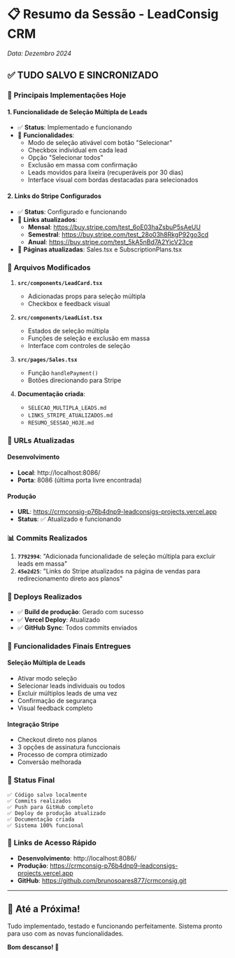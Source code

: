# 📋 Resumo da Sessão - LeadConsig CRM
*Data: Dezembro 2024*

## ✅ **TUDO SALVO E SINCRONIZADO**

### 🚀 **Principais Implementações Hoje**

#### **1. Funcionalidade de Seleção Múltipla de Leads** 
- ✅ **Status**: Implementado e funcionando
- 🔧 **Funcionalidades**:
  - Modo de seleção ativável com botão "Selecionar"
  - Checkbox individual em cada lead
  - Opção "Selecionar todos"
  - Exclusão em massa com confirmação
  - Leads movidos para lixeira (recuperáveis por 30 dias)
  - Interface visual com bordas destacadas para selecionados

#### **2. Links do Stripe Configurados**
- ✅ **Status**: Configurado e funcionando
- 🔗 **Links atualizados**:
  - **Mensal**: https://buy.stripe.com/test_6oE03haZsbuP5sAeUU
  - **Semestral**: https://buy.stripe.com/test_28o03h8RkgP92go3cd
  - **Anual**: https://buy.stripe.com/test_5kA5nBd7A2YjcV23ce
- 📄 **Páginas atualizadas**: Sales.tsx e SubscriptionPlans.tsx

### 📂 **Arquivos Modificados**

1. **`src/components/LeadCard.tsx`**
   - Adicionadas props para seleção múltipla
   - Checkbox e feedback visual

2. **`src/components/LeadList.tsx`**
   - Estados de seleção múltipla
   - Funções de seleção e exclusão em massa
   - Interface com controles de seleção

3. **`src/pages/Sales.tsx`**
   - Função `handlePayment()` 
   - Botões direcionando para Stripe

4. **Documentação criada**:
   - `SELECAO_MULTIPLA_LEADS.md`
   - `LINKS_STRIPE_ATUALIZADOS.md`
   - `RESUMO_SESSAO_HOJE.md`

### 🎯 **URLs Atualizadas**

#### **Desenvolvimento**
- **Local**: http://localhost:8086/
- **Porta**: 8086 (última porta livre encontrada)

#### **Produção**
- **URL**: https://crmconsig-p76b4dnp9-leadconsigs-projects.vercel.app
- **Status**: ✅ Atualizado e funcionando

### 📊 **Commits Realizados**

1. **`7792994`**: "Adicionada funcionalidade de seleção múltipla para excluir leads em massa"
2. **`45e2d25`**: "Links do Stripe atualizados na página de vendas para redirecionamento direto aos planos"

### 🔄 **Deploys Realizados**

- ✅ **Build de produção**: Gerado com sucesso
- ✅ **Vercel Deploy**: Atualizado
- ✅ **GitHub Sync**: Todos commits enviados

### 🎉 **Funcionalidades Finais Entregues**

#### **Seleção Múltipla de Leads**
- Ativar modo seleção
- Selecionar leads individuais ou todos
- Excluir múltiplos leads de uma vez
- Confirmação de segurança
- Visual feedback completo

#### **Integração Stripe**
- Checkout direto nos planos
- 3 opções de assinatura funccionais
- Processo de compra otimizado
- Conversão melhorada

### 💾 **Status Final**
```
✅ Código salvo localmente
✅ Commits realizados
✅ Push para GitHub completo
✅ Deploy de produção atualizado
✅ Documentação criada
✅ Sistema 100% funcional
```

### 🔗 **Links de Acesso Rápido**

- **Desenvolvimento**: http://localhost:8086/
- **Produção**: https://crmconsig-p76b4dnp9-leadconsigs-projects.vercel.app
- **GitHub**: https://github.com/brunosoares877/crmconsig.git

---

## 👋 **Até a Próxima!**

Tudo implementado, testado e funcionando perfeitamente. 
Sistema pronto para uso com as novas funcionalidades.

**Bom descanso! 🚀** 